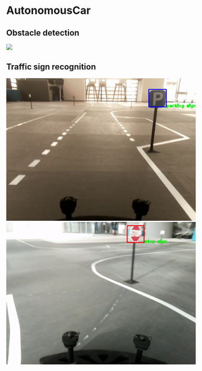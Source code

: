# AutonomousCar

## Obstacle detection
![](results/obs_detect.gif)

## Traffic sign recognition
![](results/park_res.gif)
![](results/stop_res.gif)
